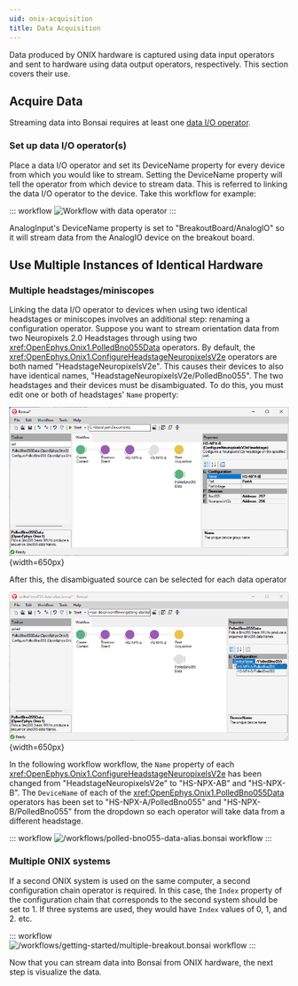 ```yaml
---
uid: onix-acquisition
title: Data Acquisition
---
```


Data produced by ONIX hardware is captured using data input
operators and sent to hardware using data output operators, respectively. This
section covers their use.

## Acquire Data

Streaming data into Bonsai requires at least one [data I/O operator](xref:dataio).

### Set up data I/O operator(s)

Place a data I/O operator and set its DeviceName property for every device from which you would like
to stream. Setting the DeviceName property will tell the operator from which device to stream data.
This is referred to linking the data I/O operator to the device. Take this workflow for example:

::: workflow
![Workflow with data operator](../../workflows/getting-started/polled-bno055.bonsai)
:::

AnalogInput's DeviceName property is set to "BreakoutBoard/AnalogIO" so it will stream data from the
AnalogIO device on the breakout board.

## Use Multiple Instances of Identical Hardware

### Multiple headstages/miniscopes

Linking the data I/O operator to devices when using two identical headstages or
miniscopes involves an additional step: renaming a configuration operator.
Suppose you want to stream orientation data from two Neuropixels 2.0 Headstages
through using two <xref:OpenEphys.Onix1.PolledBno055Data> operators. By default,
the <xref:OpenEphys.Onix1.ConfigureHeadstageNeuropixelsV2e> operators are both
named "HeadstageNeuropixelsV2e". This causes their devices to also have
identical names, "HeadstageNeuropixelsV2e/PolledBno055". The two headstages and
their devices must be disambiguated. To do this, you must edit one or both of
headstages' `Name` property:

![Editing the name property of a configuration operator](../../images/edit-name-property.png){width=650px}

After this, the disambiguated source can be selected for each data operator

![Select a source for a Data operator](../../images/select-alternative-data-sources.png){width=650px}


In the following workflow workflow, the `Name` property of each
<xref:OpenEphys.Onix1.ConfigureHeadstageNeuropixelsV2e> has been changed from
"HeadstageNeuropixelsV2e" to "HS-NPX-AB" and "HS-NPX-B". The `DeviceName` of
each of the <xref:OpenEphys.Onix1.PolledBno055Data> operators has been set to
"HS-NPX-A/PolledBno055" and "HS-NPX-B/PolledBno055" from the dropdown so each
operator will take data from a different headstage.

::: workflow
![/workflows/polled-bno055-data-alias.bonsai workflow](../../workflows/getting-started/polled-bno055-data-alias.bonsai)
:::

### Multiple ONIX systems

If a second ONIX system is used on the same computer, a second configuration
chain operator is required. In this case, the `Index` property of the
configuration chain that corresponds to the second system should be set to 1. If
three systems are used, they would have `Index` values of 0, 1, and 2. etc.

::: workflow
![/workflows/getting-started/multiple-breakout.bonsai workflow](../../workflows/getting-started/multiple-breakout.bonsai)
:::

Now that you can stream data into Bonsai from ONIX hardware, the next step is
visualize the data.